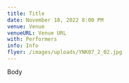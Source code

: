 ```yaml
---
title: Title
date: November 18, 2022 8:00 PM
venue: Venue
venueURL: Venue URL
with: Performers
info: Info
flyer: /images/uploads/YNK07_2_02.jpg
---
```

Body